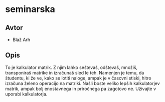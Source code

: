 # seminarska

## Avtor

* Blaž Arh

## Opis

To je kalkulator matrik. Z njim lahko seštevaš, odštevaš, množiš, transponiraš matrike in izračunaš sled le teh.
Namenjen je temu, da študentu, ki že ve, kako se lotiti naloge, ampak je v časovni stiski, hitro izračuna želeno operacijo na matriki.
Našli boste veliko lepših kalkulatorjev matrik, ampak bolj enostavnega in priročnega pa zagotovo ne.
Uživajte v uporabi kalkulatorja.